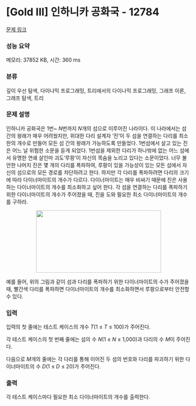 # [Gold III] 인하니카 공화국 - 12784 

[문제 링크](https://www.acmicpc.net/problem/12784) 

### 성능 요약

메모리: 37852 KB, 시간: 360 ms

### 분류

깊이 우선 탐색, 다이나믹 프로그래밍, 트리에서의 다이나믹 프로그래밍, 그래프 이론, 그래프 탐색, 트리

### 문제 설명

<p>인하니카 공화국은 1번~ <em>N</em>번까지 <em>N</em>개의 섬으로 이루어진 나라이다. 이 나라에서는 섬 간의 왕래가 매우 어려웠지만, 위대한 다리 설계자 ‘진’이 두 섬을 연결하는 다리를 최소한의 개수로 만들어 모든 섬 간의 왕래가 가능하도록 만들었다. 1번섬에서 살고 있는 진은 어느 날 위험한 소문을 듣게 되었다. 1번섬을 제외한 다리가 하나밖에 없는 어느 섬에서 유명한 연쇄 살인마 괴도‘루팡’이 자신의 목숨을 노리고 있다는 소문이었다. 너무 불안한 나머지 진은 몇 개의 다리를 폭파하여, 루팡이 있을 가능성이 있는 모든 섬에서 자신의 섬으로의 모든 경로를 차단하려고 한다. 하지만 각 다리를 폭파하려면 다리의 크기에 따라 다이너마이트의 개수가 다르다. 다이너마이트는 매우 비싸기 때문에 진은 사용하는 다이너마이트의 개수를 최소화하고 싶어 한다. 각 섬을 연결하는 다리를 폭파하기 위한 다이너마이트의 개수가 주어졌을 때, 진을 도와 필요한 최소 다이너마이트의 개수를 구하라.</p>

<p style="text-align:center"><img alt="" src="https://onlinejudgeimages.s3-ap-northeast-1.amazonaws.com/problem/12784/1.png" style="height:170px; width:340px"></p>

<p>예를 들어, 위의 그림과 같이 섬과 다리를 폭파하기 위한 다이너마이트의 수가 주어졌을 때, 빨간색 다리를 폭파하면 다이너마이트의 개수를 최소화하면서 루팡으로부터 안전할 수 있다.</p>

### 입력 

 <p>입력의 첫 줄에는 테스트 케이스의 개수 <em>T</em>(1 ≤ <em>T</em> ≤ 100)가 주어진다.</p>

<p>각 테스트 케이스의 첫 번째 줄에는 섬의 수 <em>N</em>(1 ≤ <em>N</em> ≤ 1,000)과 다리의 수 <em>M</em>이 주어진다.</p>

<p>다음으로 <em>M</em>개의 줄에는 각 다리를 통해 이어진 두 섬의 번호와 다리를 파괴하기 위한 다이너마이트의 수 <em>D</em>(1 ≤ <em>D</em> ≤ 20)가 주어진다.</p>

### 출력 

 <p>각 테스트 케이스마다 필요한 최소 다이너마이트의 개수를 출력한다.</p>

